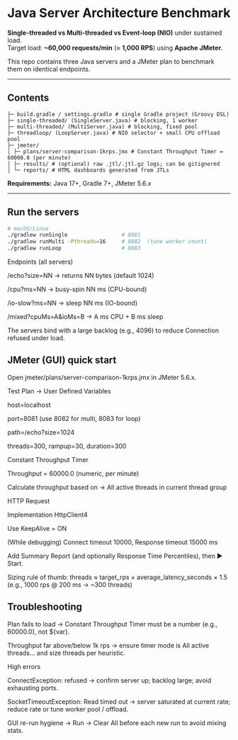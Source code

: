# Java Server Architecture Benchmark
**Single-threaded vs Multi-threaded vs Event-loop (NIO)** under sustained load.  
Target load: **~60,000 requests/min** (≈ **1,000 RPS**) using **Apache JMeter**.

This repo contains three Java servers and a JMeter plan to benchmark them on identical endpoints.

---

## Contents

```
├─ build.gradle / settings.gradle # single Gradle project (Groovy DSL)
├─ single-threaded/ (SingleServer.java) # blocking, 1 worker
├─ multi-threaded/ (MultiServer.java) # blocking, fixed pool
├─ threadloop/ (LoopServer.java) # NIO selector + small CPU offload pool
├─ jmeter/
│ ├─ plans/server-comparison-1krps.jmx # Constant Throughput Timer = 60000.0 (per minute)
│ ├─ results/ # (optional) raw .jtl/.jtl.gz logs; can be gitignored
│ └─ reports/ # HTML dashboards generated from JTLs
```


**Requirements:** Java 17+, Gradle 7+, JMeter 5.6.x

---

## Run the servers

```bash
# macOS/Linux
./gradlew runSingle                 # 8081
./gradlew runMulti -Pthreads=16     # 8082  (tune worker count)
./gradlew runLoop                   # 8083
```

Endpoints (all servers)

/echo?size=NN → returns NN bytes (default 1024)

/cpu?ms=NN → busy-spin NN ms (CPU-bound)

/io-slow?ms=NN → sleep NN ms (IO-bound)

/mixed?cpuMs=A&ioMs=B → A ms CPU + B ms sleep

The servers bind with a large backlog (e.g., 4096) to reduce Connection refused under load.



## JMeter (GUI) quick start

Open jmeter/plans/server-comparison-1krps.jmx in JMeter 5.6.x.

Test Plan → User Defined Variables

host=localhost

port=8081 (use 8082 for multi, 8083 for loop)

path=/echo?size=1024

threads=300, rampup=30, duration=300

Constant Throughput Timer

Throughput = 60000.0 (numeric, per minute)

Calculate throughput based on → All active threads in current thread group

HTTP Request

Implementation HttpClient4

Use KeepAlive = ON

(While debugging) Connect timeout 10000, Response timeout 15000 ms

Add Summary Report (and optionally Response Time Percentiles), then ▶ Start.

Sizing rule of thumb:
threads ≈ target_rps × average_latency_seconds × 1.5
(e.g., 1000 rps @ 200 ms → ~300 threads)


## Troubleshooting

Plan fails to load → Constant Throughput Timer must be a number (e.g., 60000.0), not ${var}.

Throughput far above/below 1k rps → ensure timer mode is All active threads… and size threads per heuristic.

High errors

ConnectException: refused → confirm server up; backlog large; avoid exhausting ports.

SocketTimeoutException: Read timed out → server saturated at current rate; reduce rate or tune worker pool / offload.

GUI re-run hygiene → Run → Clear All before each new run to avoid mixing stats.
